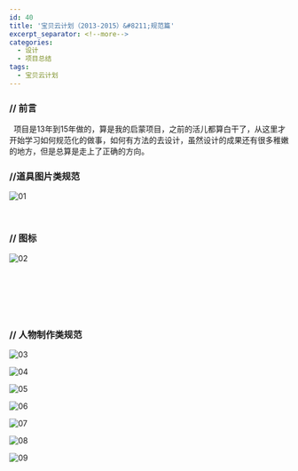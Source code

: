 ```yaml
---
id: 40
title: '宝贝云计划（2013-2015）&#8211;规范篇'
excerpt_separator: <!--more-->
categories:
  - 设计
  - 项目总结
tags:
  - 宝贝云计划
---
```

### // 前言

&nbsp; 项目是13年到15年做的，算是我的启蒙项目，之前的活儿都算白干了，从这里才开始学习如何规范化的做事，如何有方法的去设计，虽然设计的成果还有很多稚嫩的地方，但是总算是走上了正确的方向。

<!--more-->

### //道具图片类规范

![01](/wp-content/uploads/2017/03/pic.jpg)



&nbsp;

### // 图标

![02](/wp-content/uploads/2017/03/icon.png)

&nbsp;

&nbsp;

&nbsp;

### **// 人物制作类规范**

![03](/wp-content/uploads/2017/03/人物设定1.png)

![04](/wp-content/uploads/2017/03/人物设定2.png)

![05](/wp-content/uploads/2017/03/人物设定3.png)

![06](/wp-content/uploads/2017/03/人物设定4.png)

![07](/wp-content/uploads/2017/03/人物设定5.png)

![08](/wp-content/uploads/2017/03/人物设定6.png)

![09](/wp-content/uploads/2017/03/Q.png)